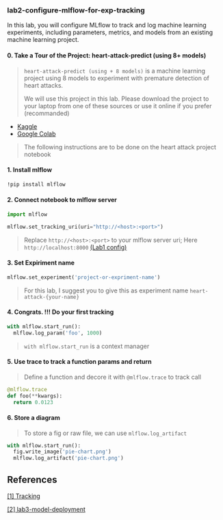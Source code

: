 ### lab2-configure-mlflow-for-exp-tracking
In this lab, you will configure MLflow to track and log machine learning experiments, including parameters, metrics, and models from an existing machine learning project.

#### 0. Take a Tour of the Project: heart-attack-predict (using 8+ models)

> ```heart-attack-predict (using + 8 models)``` is a machine learning project using 8 models to experiment with premature detection of heart attacks.
> 
> We will use this project in this lab. Please download the project to your laptop from one of these sources or use it online if you prefer (recommanded)

- [Kaggle](https://www.kaggle.com/code/abdoulfataoh/heart-attack-predict-using-8-models)
- [Google Colab](https://colab.research.google.com/drive/1oA93A3AzjcdS7AbooxMcA0lKYfxyRP2x)
  

> The following instructions are to be done on the heart attack project notebook



#### 1. Install mlflow

```bash
!pip install mlflow
```

#### 2. Connect notebook to mlflow server

```python
import mlflow

mlflow.set_tracking_uri(uri="http://<host>:<port>")
```
> Replace ```http://<host>:<port>``` to your mlflow server uri; Here ```http://localhost:8000``` [(Lab1 config)](https://github.com/abdoulfataoh/lab1-install-mlflow/edit/main/README.md)

#### 3. Set Expiriment name

```python
mlflow.set_experiment('project-or-expriment-name')
```

> For this lab, I suggest you to give this as experiment name ```heart-attack-{your-name}```

#### 4. Congrats. !!! Do your first tracking
```python
with mlflow.start_run():
  mlflow.log_param('foo', 1000)
```

> `with mlflow.start_run` is a context manager

#### 5. Use trace to track a function params and return

> Define a function and decore it with ```@mlflow.trace``` to track call

```python
@mlflow.trace
def foo(**kwargs):
  return 0.0123
```

#### 6. Store a diagram

> To store a fig or raw file, we can use ```mlflow.log_artifact```

```python
with mlflow.start_run():
  fig.write_image('pie-chart.png')
  mlflow.log_artifact('pie-chart.png')
```

## References
[[1] Tracking](https://mlflow.org/docs/latest/tracking.html)

[[2] lab3-model-deployment](https://github.com/abdoulfataoh/lab3-model-deployment)


